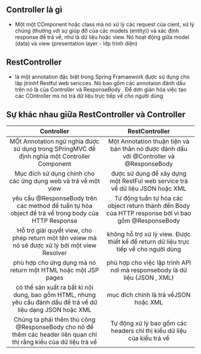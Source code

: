 ## Controller là gì

-   Một một COmponent hoặc class mà nó xử lý các request của cient, xử lý chúng (thường với sự giúp đỡ của các models (entity)) và xác định response để trả về, như là dữ liệu hoặc view. Nó hoạt động giữa model (data) và view (presentation layer - lớp trình diện)

## RestController

-   là một annotation đặc biệt trong Spring Framaework được sử dụng cho lâp jtrinhf Restful web sericces. Nó bao gồm các annotaion đánh dấu trên nó là của Controller và ResponseBody . Để dơn giản hóa việc tạo các COntroller ms nó trả dữ liệu trực tiếp về cho người dùng

## Sự khác nhau giữa RestController và Controller

|                                                     Controller                                                     |                                           RestController                                            |
| :----------------------------------------------------------------------------------------------------------------: | :-------------------------------------------------------------------------------------------------: |
|            MỘt Annotation ngữ nghĩa được sử dụng trong SPringMVC để định nghĩa một Controller Component            |       Một Annotation thuận tiện và bản thân nó được đánh dấu với @Controller và @ResponseBody       |
|                           Mục đích sử dụng chính cho các ứng dụng web và trả về một view                           |            được sử dụng để xây dựng một RestFul web service trả về dữ liệu JSON hoặc XML            |
|         yêu cầu @ResponseBody trên các method để tuần tự hóa object để trả về trong body của HTTP Response         | Tư động tuần tự hóa các object return thành đến Body của HTTP response bởi vì bao gồm @ResponseBody |
|          Hỗ trợ giải quyết view, cho phép return một tên veiew mà nó sẽ được xử lý bởi một view Resolver           |        không hỗ trợ xử lý view. Được thiết kế để return dữ liệu trực tiếp về cho người dùng         |
|                           phù hợp cho ứng dụng mà nó return một HTML hoặc một JSP pages                            |             phù hợp cho việc lập trình API nơi mà responsebody là dữ liệu (JSON , XML)              |
|   có thể sản xuất ra bất kì nội dung, bao gồm HTML, nhưng yêu cầu đánh dấu để trả về dữ liệu dạng JSON hoặc XML    |                                mục đích chính là trả vềJSON hoặc XML                                |
| Chúng ta phải thêm thủ công @ResponseBody cho nó để thêm các header liên quan chỉ thị rằng kiểu của dữ liệu trả về |               Tự động xử lý bao gồm các headers chỉ thị kiểu dữ liệu của kiểu trả về                |
